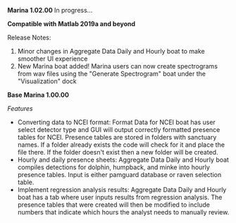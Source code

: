 **Marina 1.02.00** In progress...

**Compatible with Matlab 2019a and beyond**

Release Notes:
1. Minor changes in Aggregate Data Daily and Hourly boat to make smoother UI experience
2. New Marina boat added! Marina users can now create spectrograms from wav files using the "Generate Spectrogram" boat under the "Visualization" dock 

**Base Marina 1.00.00**

*Features*
- Converting data to NCEI format: Format Data for NCEI boat has user select detector type and GUI will output correctly formatted presence tables for NCEI. Presence tables are stored in folders with sanctuary names. If a folder already exists the code will check for it and place the file there. If the folder doesn't exist then a new folder will be created. 
- Hourly and daily presence sheets: Aggregate Data Daily and Hourly boat compiles detections for dolphin, humpback, and minke into hourly presence tables. Input is either pamguard database or raven selection table. 
- Implement regression analysis results: Aggregate Data Daily and Hourly boat has a tab where user inputs results from regression analysis. The presence tables that were created will then be modified to include numbers that indicate which hours the analyst needs to manually review.  



